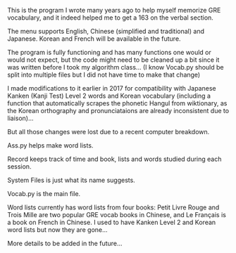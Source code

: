 This is the program I wrote many years ago to help myself memorize GRE vocabulary, and it indeed helped me to get a 163 on the verbal section.

The menu supports English, Chinese (simplified and traditional) and Japanese. Korean and French will be available in the future.

The program is fully functioning and has many functions one would or would not expect, but the code might need to be cleaned up a bit since it was written before I took my algorithm class... (I know Vocab.py should be split into multiple files but I did not have time to make that change)

I made modifications to it earlier in 2017 for compatibility with Japanese Kanken (Kanji Test) Level 2 words and Korean vocabulary (including a function that automatically scrapes the phonetic Hangul from wiktionary, as the Korean orthography and pronunciataions are already inconsistent due to liaison)...

But all those changes were lost due to a recent computer breakdown.


Ass.py helps make word lists.

Record keeps track of time and book, lists and words studied during each session.

System Files is just what its name suggests.

Vocab.py is the main file.

Word lists currently has word lists from four books: Petit Livre Rouge and Trois Mille are two popular GRE vocab books in Chinese, and Le Français is a book on French in Chinese. I used to have Kanken Level 2 and Korean word lists but now they are gone...


More details to be added in the future...

